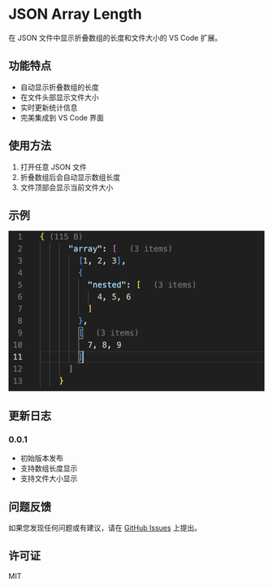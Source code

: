 # JSON Array Length

在 JSON 文件中显示折叠数组的长度和文件大小的 VS Code 扩展。

## 功能特点

- 自动显示折叠数组的长度
- 在文件头部显示文件大小
- 实时更新统计信息
- 完美集成到 VS Code 界面

## 使用方法

1. 打开任意 JSON 文件
2. 折叠数组后会自动显示数组长度
3. 文件顶部会显示当前文件大小

## 示例

![使用示例](images/screenshot.png)

## 更新日志

### 0.0.1

- 初始版本发布
- 支持数组长度显示
- 支持文件大小显示

## 问题反馈

如果您发现任何问题或有建议，请在 [GitHub Issues](https://github.com/kongtaoxing/json-len/issues) 上提出。

## 许可证

MIT
